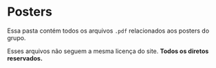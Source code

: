 # Posters

Essa pasta contém todos os arquivos `.pdf` relacionados aos posters do grupo.

Esses arquivos não seguem a mesma licença do site. **Todos os diretos reservados.**
